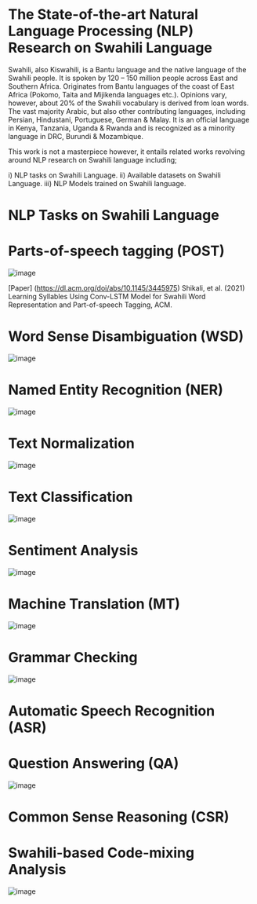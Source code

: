 # The State-of-the-art Natural Language Processing (NLP) Research on Swahili Language
Swahili, also Kiswahili, is a Bantu language and the native language of the Swahili people. It is spoken by 120 – 150 million people across East and Southern Africa. Originates from Bantu languages of the coast of East Africa (Pokomo, Taita and Mijikenda languages etc.). Opinions vary, however, about 20% of the Swahili vocabulary is derived from loan words. The vast majority Arabic, but also other contributing languages, including Persian, Hindustani, Portuguese, German & Malay. It is an official language in Kenya, Tanzania, Uganda & Rwanda and is recognized as a minority language in DRC, Burundi & Mozambique.

This work is not a masterpiece however, it entails related works revolving around NLP research on Swahili language including;

i) NLP tasks on Swahili Language.
ii) Available datasets on Swahili Language.
iii) NLP Models trained on Swahili language.

# NLP Tasks on Swahili Language


# Parts-of-speech tagging (POST)
![image](https://user-images.githubusercontent.com/60004145/134972128-f5a7febc-67dc-42ac-becd-65307e68cfbb.png)

[Paper] (https://dl.acm.org/doi/abs/10.1145/3445975) Shikali, et al. (2021) Learning Syllables Using Conv-LSTM Model for Swahili Word Representation and Part-of-speech Tagging, ACM. 





# Word Sense Disambiguation (WSD)
![image](https://user-images.githubusercontent.com/60004145/134972224-9825d2d2-6d59-4bbd-a351-956e14c33c71.png)





# Named Entity Recognition (NER)
![image](https://user-images.githubusercontent.com/60004145/134972262-4b66fd79-306f-46e2-90dd-52ddb5e38714.png)





# Text Normalization
![image](https://user-images.githubusercontent.com/60004145/134972360-0ae86fec-d7be-4bbb-be8d-6530b3db738a.png)






# Text Classification
![image](https://user-images.githubusercontent.com/60004145/134972402-76de6f64-8d12-4ea7-99e3-c73c958e0f79.png)





# Sentiment Analysis
![image](https://user-images.githubusercontent.com/60004145/134972461-cbf9a562-16c2-4baa-8216-0397142aee84.png)




# Machine Translation (MT)
![image](https://user-images.githubusercontent.com/60004145/134972550-7e87d86d-17c8-4ada-a149-ec2d4947e498.png)




# Grammar Checking 
![image](https://user-images.githubusercontent.com/60004145/134972584-c2ce2ca8-27a1-4239-a530-be4616c1e70c.png)




# Automatic Speech Recognition (ASR)






# Question Answering (QA)
![image](https://user-images.githubusercontent.com/60004145/134972749-5597612d-5e90-4320-808d-60980e2d7c26.png)





# Common Sense Reasoning (CSR)





# Swahili-based Code-mixing Analysis 
![image](https://user-images.githubusercontent.com/60004145/134972897-8c329c66-72bf-4852-97c4-f40feb58ceba.png)












































